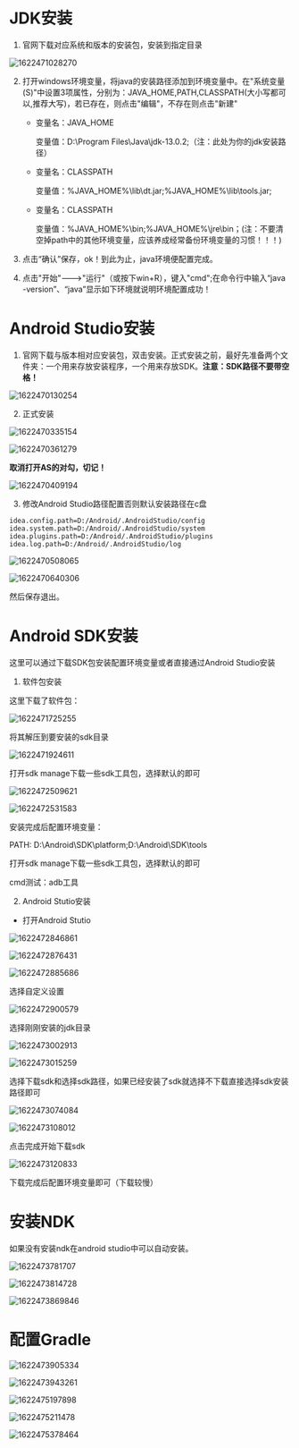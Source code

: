 # JDK安装

1. 官网下载对应系统和版本的安装包，安装到指定目录

![1622471028270](android环境搭建.assets/1622471028270.png)

2. 打开windows环境变量，将java的安装路径添加到环境变量中。在"系统变量(S)"中设置3项属性，分别为：JAVA_HOME,PATH,CLASSPATH(大小写都可以,推荐大写)，若已存在，则点击"编辑"，不存在则点击"新建"

   -  变量名：JAVA_HOME

      变量值：D:\Program Files\Java\jdk-13.0.2;（注：此处为你的jdk安装路径）

   - 变量名：CLASSPATH

     变量值：%JAVA_HOME%\lib\dt.jar;%JAVA_HOME%\lib\tools.jar;

   - 变量名：CLASSPATH

     变量值：%JAVA_HOME%\bin;%JAVA_HOME%\jre\bin；(注：不要清空掉path中的其他环境变量，应该养成经常备份环境变量的习惯！！！)

3. 点击“确认”保存，ok！到此为止，java环境便配置完成。

4. 点击"开始"--->"运行"（或按下win+R），键入"cmd";在命令行中输入“java -version”、“java”显示如下环境就说明环境配置成功！

# Android Studio安装

1. 官网下载与版本相对应安装包，双击安装。正式安装之前，最好先准备两个文件夹：一个用来存放安装程序，一个用来存放SDK。**注意：SDK路径不要带空格！** 

![1622470130254](android环境搭建.assets/1622470130254.png)

2. 正式安装

![1622470335154](android环境搭建.assets/1622470335154.png)

![1622470361279](android环境搭建.assets/1622470361279.png)

**取消打开AS的对勾，切记！**

![1622470409194](android环境搭建.assets/1622470409194.png)

3. 修改Android Studio路径配置否则默认安装路径在c盘

```
idea.config.path=D:/Android/.AndroidStudio/config
idea.system.path=D:/Android/.AndroidStudio/system
idea.plugins.path=D:/Android/.AndroidStudio/plugins
idea.log.path=D:/Android/.AndroidStudio/log
```



![1622470508065](android环境搭建.assets/1622470508065.png)

![1622470640306](android环境搭建.assets/1622470640306.png)

然后保存退出。

# Android SDK安装

这里可以通过下载SDK包安装配置环境变量或者直接通过Android Studio安装

1. 软件包安装

这里下载了软件包：

![1622471725255](android环境搭建.assets/1622471725255.png)

将其解压到要安装的sdk目录

![1622471924611](android环境搭建.assets/1622471924611.png)

打开sdk manage下载一些sdk工具包，选择默认的即可

![1622472509621](android环境搭建.assets/1622472509621.png)

![1622472531583](android环境搭建.assets/1622472531583.png)

安装完成后配置环境变量：

PATH:  D:\Android\SDK\platform;D:\Android\SDK\tools

打开sdk manage下载一些sdk工具包，选择默认的即可

cmd测试：adb工具

2. Android Stutio安装

- 打开Android Stutio

![1622472846861](android环境搭建.assets/1622472846861.png)

![1622472876431](android环境搭建.assets/1622472876431.png)

![1622472885686](android环境搭建.assets/1622472885686.png)

选择自定义设置

![1622472900579](android环境搭建.assets/1622472900579.png)

选择刚刚安装的jdk目录

![1622473002913](android环境搭建.assets/1622473002913.png)

![1622473015259](android环境搭建.assets/1622473015259.png)

选择下载sdk和选择sdk路径，如果已经安装了sdk就选择不下载直接选择sdk安装路径即可

![1622473074084](android环境搭建.assets/1622473074084.png)

![1622473108012](android环境搭建.assets/1622473108012.png)

点击完成开始下载sdk

![1622473120833](android环境搭建.assets/1622473120833.png)

下载完成后配置环境变量即可（下载较慢）

# 安装NDK

如果没有安装ndk在android studio中可以自动安装。

![1622473781707](android环境搭建.assets/1622473781707.png)

![1622473814728](android环境搭建.assets/1622473814728.png)

![1622473869846](android环境搭建.assets/1622473869846.png)

# 配置Gradle

![1622473905334](android环境搭建.assets/1622473905334.png)

![1622473943261](android环境搭建.assets/1622473997908.png)



![1622475197898](android环境搭建.assets/1622475197898.png)

![1622475211478](android环境搭建.assets/1622475211478.png)

![1622475378464](android环境搭建.assets/1622475378464.png)